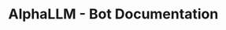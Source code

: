 # AlphaLLM - Bot Documentation

<!-- FILE_TREE_START -->
<!--
[//]: # (File tree generated by GitHub Actions)
[//]: # (
[//]: #  *
[//]: #  * This file is generated automatically.
[//]: #  * Do not edit this file directly.
[//]: # )
[//]: #  * File tree generated by:
[//]: #  *   - GitHub Actions
<!-- FILE_TREE_END -->

<!-- START_CONTENT -->
<!-- END_CONTENT -->



